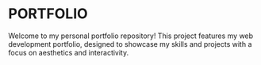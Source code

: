 # PORTFOLIO
Welcome to my personal portfolio repository! This project features my web development portfolio, designed to showcase my skills and projects with a focus on aesthetics and interactivity.
